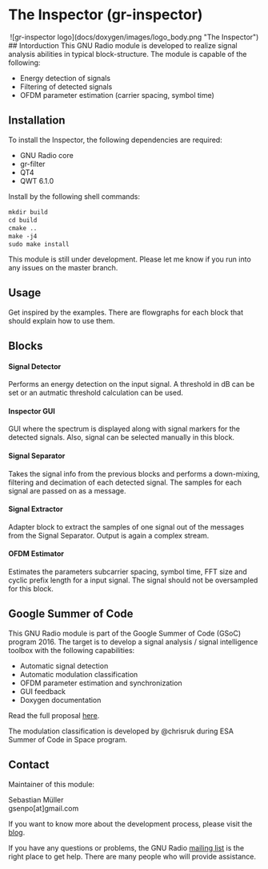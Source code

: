 # The Inspector (gr-inspector)
<center>
![gr-inspector logo](docs/doxygen/images/logo_body.png "The Inspector")
</center>
## Intorduction
This GNU Radio module is developed to realize signal analysis abilities in typical block-structure. The module is capable of the following:

- Energy detection of signals
- Filtering of detected signals
- OFDM parameter estimation (carrier spacing, symbol time)

## Installation

To install the Inspector, the following dependencies are required:

- GNU Radio core
- gr-filter
- QT4
- QWT 6.1.0

Install by the following shell commands:

```
mkdir build
cd build
cmake ..
make -j4
sudo make install
```

This module is still under development. Please let me know if you run into any issues on the master branch.

## Usage
Get inspired by the examples. There are flowgraphs for each block that should explain how to use them.

## Blocks

#### Signal Detector
Performs an energy detection on the input signal. A threshold in dB can be set or an autmatic threshold calculation can be used.

#### Inspector GUI
GUI where the spectrum is displayed along with signal markers for the detected signals. Also, signal can be selected manually in this block.

#### Signal Separator
Takes the signal info from the previous blocks and performs a down-mixing, filtering and decimation of each detected signal. The samples for each signal are passed on as a message.

#### Signal Extractor
Adapter block to extract the samples of one signal out of the messages from the Signal Separator. Output is again a complex stream.

#### OFDM Estimator
Estimates the parameters subcarrier spacing, symbol time, FFT size and cyclic prefix length for a input signal. The signal should not be oversampled for this block.

## Google Summer of Code
This GNU Radio module is part of the Google Summer of Code (GSoC) program 2016. The target is to develop a signal analysis / signal intelligence toolbox with the following capabilities:

- Automatic signal detection
- Automatic modulation classification
- OFDM parameter estimation and synchronization
- GUI feedback
- Doxygen documentation

Read the full proposal [here](https://github.com/sbmueller/gsoc-proposal/blob/master/sigint-proposal.pdf).

The modulation classification is developed by @chrisruk during ESA Summer of Code in Space program.

## Contact
Maintainer of this module:

Sebastian Müller<br/>
gsenpo[at]gmail.com

If you want to know more about the development process, please visit the [blog](https://grinspector.wordpress.com/).

If you have any questions or problems, the GNU Radio [mailing list](http://gnuradio.org/redmine/projects/gnuradio/wiki/MailingLists) is the right place to get help. There are many people who will provide assistance.
